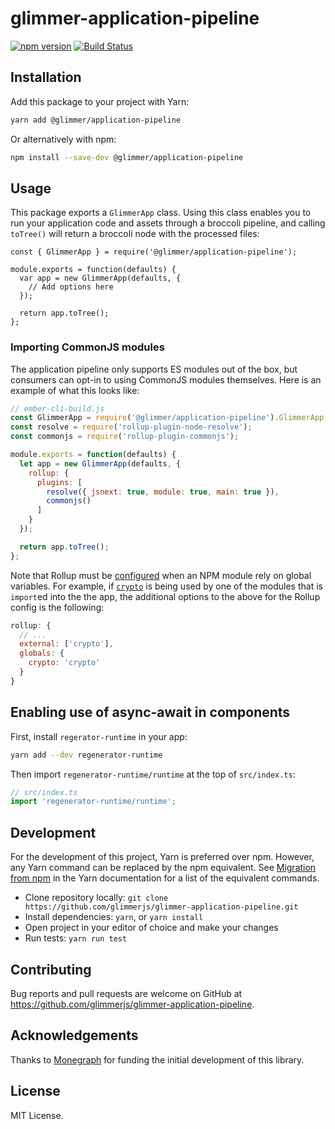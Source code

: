 # glimmer-application-pipeline

[![npm version](https://badge.fury.io/js/%40glimmer%2Fapplication-pipeline.svg)](https://badge.fury.io/js/%40glimmer%2Fapplication-pipeline)
[![Build Status](https://secure.travis-ci.org/glimmerjs/glimmer-application-pipeline.svg?branch=master)](http://travis-ci.org/glimmerjs/glimmer-application-pipeline)

## Installation

Add this package to your project with Yarn:

```bash
yarn add @glimmer/application-pipeline
```

Or alternatively with npm:

```bash
npm install --save-dev @glimmer/application-pipeline
```

## Usage

This package exports a `GlimmerApp` class.
Using this class enables you to run your application code and assets through a broccoli pipeline, and calling `toTree()` will return a broccoli node with the processed files:

```
const { GlimmerApp } = require('@glimmer/application-pipeline');

module.exports = function(defaults) {
  var app = new GlimmerApp(defaults, {
    // Add options here
  });

  return app.toTree();
};
```

### Importing CommonJS modules

The application pipeline only supports ES modules out of the box, but consumers can opt-in to using CommonJS modules themselves.
Here is an example of what this looks like:

```javascript
// ember-cli-build.js
const GlimmerApp = require('@glimmer/application-pipeline').GlimmerApp;
const resolve = require('rollup-plugin-node-resolve');
const commonjs = require('rollup-plugin-commonjs');

module.exports = function(defaults) {
  let app = new GlimmerApp(defaults, {
    rollup: {
      plugins: [
        resolve({ jsnext: true, module: true, main: true }),
        commonjs()
      ]
    }
  });

  return app.toTree();
};
```

Note that Rollup must be [configured](https://github.com/rollup/rollup/wiki/JavaScript-API) when an NPM module rely on global variables. For example, if [`crypto`](https://developer.mozilla.org/en-US/docs/Web/API/Window/crypto) is being used by one of the modules that is `import`ed into the the app, the additional options to the above for the Rollup config is the following:

```js
rollup: {
  // ...
  external: ['crypto'],
  globals: {
    crypto: 'crypto'
  }
}
```

## Enabling use of async-await in components

First, install `regerator-runtime` in your app:

```bash
yarn add --dev regenerator-runtime
```

Then import `regenerator-runtime/runtime` at the top of `src/index.ts`:

```javascript
// src/index.ts
import 'regenerator-runtime/runtime';
```

## Development

For the development of this project, Yarn is preferred over npm. However, any Yarn command can be replaced by the npm equivalent.
See [Migration from npm](https://yarnpkg.com/lang/en/docs/migrating-from-npm/) in the Yarn documentation for a list of the equivalent commands.

* Clone repository locally: `git clone https://github.com/glimmerjs/glimmer-application-pipeline.git`
* Install dependencies: `yarn`, or `yarn install`
* Open project in your editor of choice and make your changes
* Run tests: `yarn run test`

## Contributing

Bug reports and pull requests are welcome on GitHub at https://github.com/glimmerjs/glimmer-application-pipeline.

## Acknowledgements

Thanks to [Monegraph](http://monegraph.com) for funding the initial development
of this library.

## License

MIT License.

